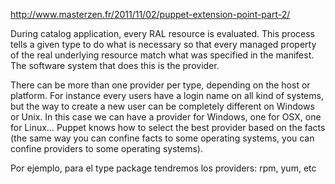 http://www.masterzen.fr/2011/11/02/puppet-extension-point-part-2/

During catalog application, every RAL resource is evaluated. This process tells a given type to do what is necessary so that every managed property of the real underlying resource match what was specified in the manifest. The software system that does this is the provider.

There can be more than one provider per type, depending on the host or platform. For instance every users have a login name on all kind of systems, but the way to create a new user can be completely different on Windows or Unix. In this case we can have a provider for Windows, one for OSX, one for Linux… Puppet knows how to select the best provider based on the facts (the same way you can confine facts to some operating systems, you can confine providers to some operating systems).

Por ejemplo, para el type package tendremos los providers: rpm, yum, etc
